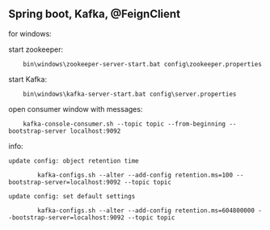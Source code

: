 <h2>Spring boot, Kafka, @FeignClient </h2>

for windows:

start zookeeper:

        bin\windows\zookeeper-server-start.bat config\zookeeper.properties

start Kafka:
        
        bin\windows\kafka-server-start.bat config\server.properties

open consumer window with messages:

        kafka-console-consumer.sh --topic topic --from-beginning --bootstrap-server localhost:9092

info: 

    update config: object retention time
    
            kafka-configs.sh --alter --add-config retention.ms=100 --bootstrap-server=localhost:9092 --topic topic
        
    update config: set default settings
        
            kafka-configs.sh --alter --add-config retention.ms=604800000 --bootstrap-server=localhost:9092 --topic topic